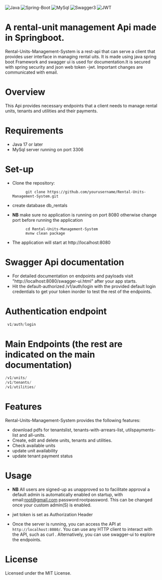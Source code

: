 ![Java](https://img.shields.io/badge/Java-FEB95F?style=for-the-badge&logo=java&logoColor=white)
![Spring-Boot](https://img.shields.io/badge/SpringBoot-81FF5E?style=for-the-badge&logo=spring&logoColor=white)
![MySql](https://img.shields.io/badge/MySQL-1E7AB8?style=for-the-badge&logo=mysql&logoColor=white)
![Swagger3](https://img.shields.io/badge/Swagger-v3-84E713?style=for-the-badge&logoswagger&logoColor=white)
![JWT](https://img.shields.io/badge/JWT-ef233c?style=for-the-badge&logoswagger&logoColor=white)

# A rental-unit management Api made in Springboot.
Rental-Units-Management-System is a rest-api that can serve a client that provides user interface in managing rental uits.
It is made using java spring boot Framework and swagger ui is used for documentation.It is secured with spring security and json web token -jwt. Important changes are communicated with email.

 
# Overview

This Api provides necessary endpoints that a client needs to manage rental units, tenants and utilities and their payments.

# Requirements

- Java 17 or later
- MySql server running on port 3306

# Set-up

- Clone the repository:
 
         

            git clone https://github.com/yourusername/Rental-Units-Management-System.git

            
- create database db_rentals
- **NB** make sure no application is running on port 8080 otherwise change port before running the application
            

            cd Rental-Units-Management-System
            mvnw clean package

            
- The application will start at http://localhost:8080
# Swagger Api documentation 
- For detailed documentation on endpoints and payloads visit "http://localhost:8080/swagger-ui.html" after your app starts.
- Hit the default-authorized /v1/auth/login with the provided default login credentials to get your token inorder to test the rest of the endpoints.
  
# Authentication endpoint
```sql
 v1/auth/login
  ```
# Main Endpoints (the rest are indicated on the main documentation)
```sql
/v1/units/
/v1/tenants/
/v1/utilities/
 ```
# Features
Rental-Units-Management-System provides the following features:

* download pdfs for  tenantslist, tenants-with-arrears-list, utilspayments-list and all-units.
* Create, edit and delete units, tenants and utilities.
* Check available units
* update unit availability
* update tenant payment status


# Usage
- **NB** All users are signed-up as unapproved so to facilitate approval a default admin is automatically enabled on startup,
with email:root@gmail.com password:rootpassword. This can be changed once your custom admin(S) is enabled.

- jwt token is set as Authorization Header

- Once the server is running, you can access the API at `http://localhost:8080/`. You can use any HTTP client to interact with the API, such as curl . Alternatively, you can use swagger-ui to explore the endpoints.


# License
 Licensed under the MIT License.
